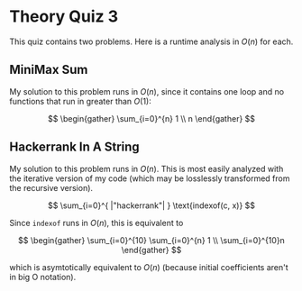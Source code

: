 # Theory Quiz 3

This quiz contains two problems. Here is a runtime analysis in $O(n)$ for each.

## MiniMax Sum

My solution to this problem runs in $O(n)$, since it contains one loop and no functions that
run in greater than $O(1)$:

$$
\begin{gather}
\sum_{i=0}^{n} 1 \\
n
\end{gather}
$$

## Hackerrank In A String

My solution to this problem runs in $O(n)$. This is most easily analyzed with the iterative version 
of my code (which may be losslessly transformed from the recursive version).

$$
\sum_{i=0}^{ |"hackerrank"| } \text{indexof(c, x)}
$$

Since `indexof` runs in $O(n)$, this is equivalent to 

$$
\begin{gather}
\sum_{i=0}^{10} \sum_{i=0}^{n} 1 \\
\sum_{i=0}^{10}n
\end{gather}
$$

which is asymtotically 
equivalent to $O(n)$ (because initial coefficients aren't in big O notation).


